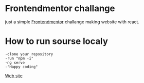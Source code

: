 # Frontendmentor challange
just a simple [Frontendmentor](https://www.frontendmentor.io/solutions/blogr-landing-page-eOALbUiug) challange making website with react.

# How to run sourse localy
    -clone your repository
    -run "npm -i"
    -ng serve
    -"Happy coding"

[Web site](https://crazy-batata.github.io/challange-blogr-landing-page-main/)
